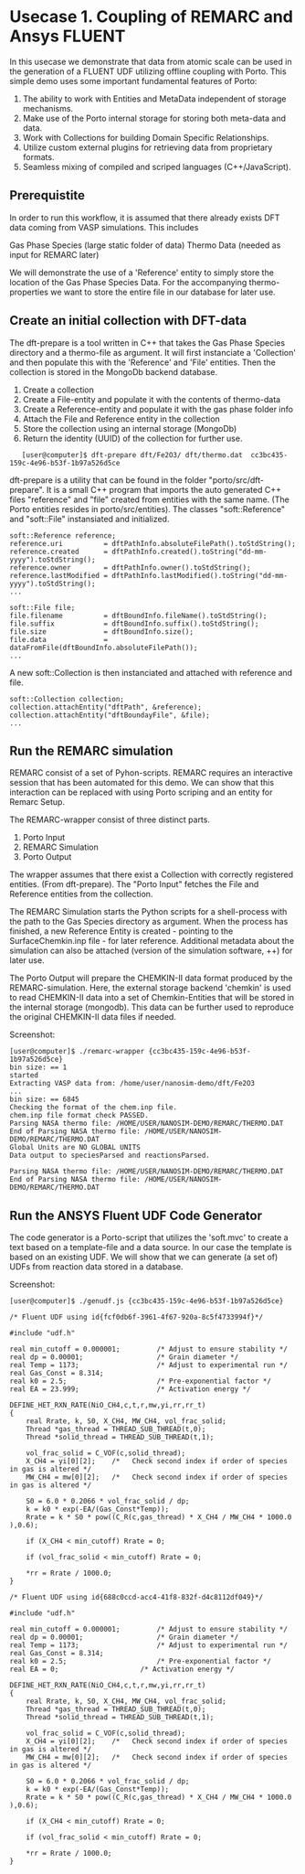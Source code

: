 # Usecase 1. Coupling of REMARC and Ansys FLUENT

In this usecase we demonstrate that data from atomic scale can be used
in the generation of a FLUENT UDF utilizing offline coupling with
Porto. This simple demo uses some important fundamental features of
Porto:

  1. The ability to work with Entities and MetaData independent of storage mechanisms.
  2. Make use of the Porto internal storage for storing both meta-data and data.
  3. Work with Collections for building Domain Specific Relationships.
  4. Utilize custom external plugins for retrieving data from proprietary formats.
  5. Seamless mixing of compiled and scriped languages (C++/JavaScript).

## Prerequistite

In order to run this workflow, it is assumed that there already exists
DFT data coming from VASP simulations. This includes

  Gas Phase Species (large static folder of data)
  Thermo Data (needed as input for REMARC later)

We will demonstrate the use of a 'Reference' entity to simply store the
location of the Gas Phase Species Data. For the accompanying
thermo-properties we want to store the entire file in our database for
later use.

## Create an initial collection with DFT-data
The dft-prepare is a tool written in C++ that takes the Gas Phase
Species directory and a thermo-file as argument. It will first
instanciate a 'Collection' and then populate this with the 'Reference'
and 'File' entities. Then the collection is stored in the MongoDb
backend database.

  1. Create a collection
  2. Create a File-entity and populate it with the contents of thermo-data
  3. Create a Reference-entity and populate it with the gas phase folder info 
  4. Attach the File and Reference entity in the collection
  5. Store the collection using an internal storage (MongoDb)
  6. Return the identity (UUID) of the collection for further use.


`	[user@computer]$ dft-prepare dft/Fe2O3/ dft/thermo.dat 
	cc3bc435-159c-4e96-b53f-1b97a526d5ce`

dft-prepare is a utility that can be found in the folder
"porto/src/dft-prepare". It is a small C++ program that imports the
auto generated C++ files "reference" and "file" created from entities
with the same name. (The Porto entities resides in
porto/src/entities).  The classes "soft::Reference" and "soft::File"
instansiated and initialized. 

	soft::Reference reference;
	reference.uri          = dftPathInfo.absoluteFilePath().toStdString();
	reference.created      = dftPathInfo.created().toString("dd-mm-yyyy").toStdString();
	reference.owner        = dftPathInfo.owner().toStdString();
	reference.lastModified = dftPathInfo.lastModified().toString("dd-mm-yyyy").toStdString();  
	...
	
	soft::File file;
	file.filename          = dftBoundInfo.fileName().toStdString();
	file.suffix            = dftBoundInfo.suffix().toStdString();
	file.size              = dftBoundInfo.size();
	file.data              = dataFromFile(dftBoundInfo.absoluteFilePath());	
	...
	
A new soft::Collection is then instanciated and attached with reference and file.

	soft::Collection collection;
	collection.attachEntity("dftPath", &reference);
	collection.attachEntity("dftBoundayFile", &file);
	...



## Run the REMARC simulation
REMARC consist of a set of Pyhon-scripts. REMARC requires an
interactive session that has been automated for this demo. We can show
that this interaction can be replaced with using Porto scriping and an
entity for Remarc Setup.

The REMARC-wrapper consist of three distinct parts.
  1. Porto Input
  2. REMARC Simulation
  3. Porto Output

The wrapper assumes that there exist a Collection with correctly
registered entities. (From dft-prepare).  The "Porto Input" fetches the
File and Reference entities from the collection.

The REMARC Simulation starts the Python scripts for a shell-process
with the path to the Gas Species directory as argument. When the
process has finished, a new Reference Entity is created - pointing to
the SurfaceChemkin.inp file - for later reference. Additional metadata
about the simulation can also be attached (version of the simulation
software, ++) for later use.

The Porto Output will prepare the CHEMKIN-II data format produced by
the REMARC-simulation. Here, the external storage backend 'chemkin' is
used to read CHEMKIN-II data into a set of Chemkin-Entities that will
be stored in the internal storage (mongodb). This data can be further
used to reproduce the original CHEMKIN-II data files if needed.

Screenshot:
~~~~
[user@computer]$ ./remarc-wrapper {cc3bc435-159c-4e96-b53f-1b97a526d5ce}
bin size: == 1
started
Extracting VASP data from: /home/user/nanosim-demo/dft/Fe2O3
...
bin size: == 6845
Checking the format of the chem.inp file.
chem.inp file format check PASSED.
Parsing NASA thermo file: /HOME/USER/NANOSIM-DEMO/REMARC/THERMO.DAT
End of Parsing NASA thermo file: /HOME/USER/NANOSIM-DEMO/REMARC/THERMO.DAT
Global Units are NO GLOBAL UNITS
Data output to speciesParsed and reactionsParsed.
 
Parsing NASA thermo file: /HOME/USER/NANOSIM-DEMO/REMARC/THERMO.DAT
End of Parsing NASA thermo file: /HOME/USER/NANOSIM-DEMO/REMARC/THERMO.DAT
~~~~

## Run the ANSYS Fluent UDF Code Generator
The code generator is a Porto-script that utilizes the 'soft.mvc' to
create a text based on a template-file and a data source. In our case
the template is based on an existing UDF. We will show that we can
generate (a set of) UDFs from reaction data stored in a database.

Screenshot:

	[user@computer]$ ./genudf.js {cc3bc435-159c-4e96-b53f-1b97a526d5ce}

	/* Fluent UDF using id{fcf0db6f-3961-4f67-920a-8c5f4733994f}*/ 

	#include "udf.h"

	real min_cutoff = 0.000001;			/* Adjust to ensure stability */
	real dp = 0.00001;					/* Grain diameter */
	real Temp = 1173;					/* Adjust to experimental run */
	real Gas_Const = 8.314; 
	real k0 = 2.5;						/* Pre-exponential factor */
	real EA = 23.999;					/* Activation energy */
	
	DEFINE_HET_RXN_RATE(NiO_CH4,c,t,r,mw,yi,rr,rr_t)
	{
		real Rrate, k, S0, X_CH4, MW_CH4, vol_frac_solid;
		Thread *gas_thread = THREAD_SUB_THREAD(t,0);
		Thread *solid_thread = THREAD_SUB_THREAD(t,1);
	
		vol_frac_solid = C_VOF(c,solid_thread);
		X_CH4 = yi[0][2];    /*   Check second index if order of species in gas is altered */
		MW_CH4 = mw[0][2];	 /*   Check second index if order of species in gas is altered */
	
		S0 = 6.0 * 0.2066 * vol_frac_solid / dp; 
		k = k0 * exp(-EA/(Gas_Const*Temp));
		Rrate = k * S0 * pow((C_R(c,gas_thread) * X_CH4 / MW_CH4 * 1000.0 ),0.6);  
	
		if (X_CH4 < min_cutoff) Rrate = 0;     
	
		if (vol_frac_solid < min_cutoff) Rrate = 0;		  
	
		*rr = Rrate / 1000.0;
	}
	
	/* Fluent UDF using id{688c0ccd-acc4-41f8-832f-d4c8112df049}*/ 
	
	#include "udf.h"
	
	real min_cutoff = 0.000001;			/* Adjust to ensure stability */
	real dp = 0.00001;					/* Grain diameter */
	real Temp = 1173;					/* Adjust to experimental run */
	real Gas_Const = 8.314; 
	real k0 = 2.5;						/* Pre-exponential factor */
	real EA = 0;					/* Activation energy */

	DEFINE_HET_RXN_RATE(NiO_CH4,c,t,r,mw,yi,rr,rr_t)
	{
		real Rrate, k, S0, X_CH4, MW_CH4, vol_frac_solid;
		Thread *gas_thread = THREAD_SUB_THREAD(t,0);
		Thread *solid_thread = THREAD_SUB_THREAD(t,1);
	
		vol_frac_solid = C_VOF(c,solid_thread);
		X_CH4 = yi[0][2];    /*   Check second index if order of species in gas is altered */
		MW_CH4 = mw[0][2];	 /*   Check second index if order of species in gas is altered */
	
		S0 = 6.0 * 0.2066 * vol_frac_solid / dp; 
		k = k0 * exp(-EA/(Gas_Const*Temp));
		Rrate = k * S0 * pow((C_R(c,gas_thread) * X_CH4 / MW_CH4 * 1000.0 ),0.6);  
	
		if (X_CH4 < min_cutoff) Rrate = 0;     
	
		if (vol_frac_solid < min_cutoff) Rrate = 0;		  
	
		*rr = Rrate / 1000.0;
	}



